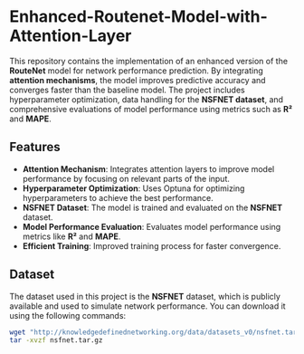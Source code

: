 # Enhanced-Routenet-Model-with-Attention-Layer

This repository contains the implementation of an enhanced version of the **RouteNet** model for network performance prediction. By integrating **attention mechanisms**, the model improves predictive accuracy and converges faster than the baseline model. The project includes hyperparameter optimization, data handling for the **NSFNET dataset**, and comprehensive evaluations of model performance using metrics such as **R²** and **MAPE**.

## Features
- **Attention Mechanism**: Integrates attention layers to improve model performance by focusing on relevant parts of the input.
- **Hyperparameter Optimization**: Uses Optuna for optimizing hyperparameters to achieve the best performance.
- **NSFNET Dataset**: The model is trained and evaluated on the **NSFNET** dataset.
- **Model Performance Evaluation**: Evaluates model performance using metrics like **R²** and **MAPE**.
- **Efficient Training**: Improved training process for faster convergence.

## Dataset
The dataset used in this project is the **NSFNET** dataset, which is publicly available and used to simulate network performance. You can download it using the following commands:

```bash
wget "http://knowledgedefinednetworking.org/data/datasets_v0/nsfnet.tar.gz"
tar -xvzf nsfnet.tar.gz
